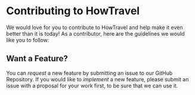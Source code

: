 # Contributing to HowTravel

We would love for you to contribute to HowTravel and help make it even better
than it is today! As a contributor, here are the guidelines we would like you
to follow:

## <a name="feature"></a> Want a Feature?
You can *request* a new feature by submitting an issue to our GitHub
Repository. If you would like to *implement* a new feature, please submit an issue with
a proposal for your work first, to be sure that we can use it.
